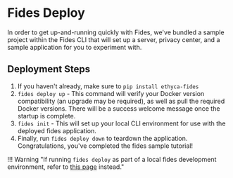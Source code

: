 # Fides Deploy

In order to get up-and-running quickly with Fides, we've bundled a sample project within the Fides CLI that will set up a server, privacy center, and a sample application for you to experiment with.

## Deployment Steps

1. If you haven't already, make sure to `pip install ethyca-fides`
1. `fides deploy up` - This command will verify your Docker version compatibility (an upgrade may be required), as well as pull the required Docker versions. There will be a success welcome message once the startup is complete.
1. `fides init` - This will set up your local CLI environment for use with the deployed fides application.
1. Finally, run `fides deploy down` to teardown the application. Congratulations, you've completed the fides sample tutorial!

!!! Warning "If running `fides deploy` as part of a local fides development environment, refer to [this page](../development/dev_deployment.md) instead."
